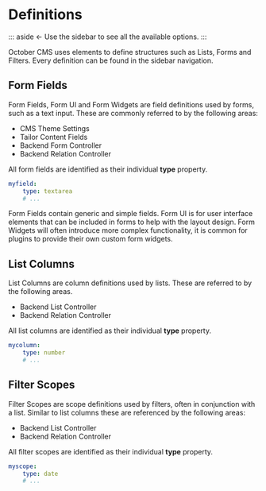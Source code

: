 # Definitions

::: aside
← Use the sidebar to see all the available options.
:::

October CMS uses elements to define structures such as Lists, Forms and Filters. Every definition can be found in the sidebar navigation.

## Form Fields

Form Fields, Form UI and Form Widgets are field definitions used by forms, such as a text input. These are commonly referred to by the following areas:

- CMS Theme Settings
- Tailor Content Fields
- Backend Form Controller
- Backend Relation Controller

All form fields are identified as their individual **type** property.

```yaml
myfield:
    type: textarea
    # ...
```

Form Fields contain generic and simple fields. Form UI is for user interface elements that can be included in forms to help with the layout design. Form Widgets will often introduce more complex functionality, it is common for plugins to provide their own custom form widgets.

## List Columns

List Columns are column definitions used by lists. These are referred to by the following areas.

- Backend List Controller
- Backend Relation Controller

All list columns are identified as their individual **type** property.

```yaml
mycolumn:
    type: number
    # ...
```

## Filter Scopes

Filter Scopes are scope definitions used by filters, often in conjunction with a list. Similar to list columns these are referenced by the following areas:

- Backend List Controller
- Backend Relation Controller

All filter scopes are identified as their individual **type** property.

```yaml
myscope:
    type: date
    # ...
```
